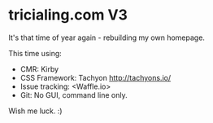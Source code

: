 # tricialing.com V3

It's that time of year again - rebuilding my own homepage. 

This time using: 

- CMR: Kirby
- CSS Framework: Tachyon <http://tachyons.io/>
- Issue tracking: <Waffle.io>
- Git: No GUI, command line only. 


Wish me luck. :)
